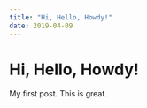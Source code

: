 ```yaml
---
title: "Hi, Hello, Howdy!"
date: 2019-04-09
---
```


# Hi, Hello, Howdy!

My first post.  This is great.
